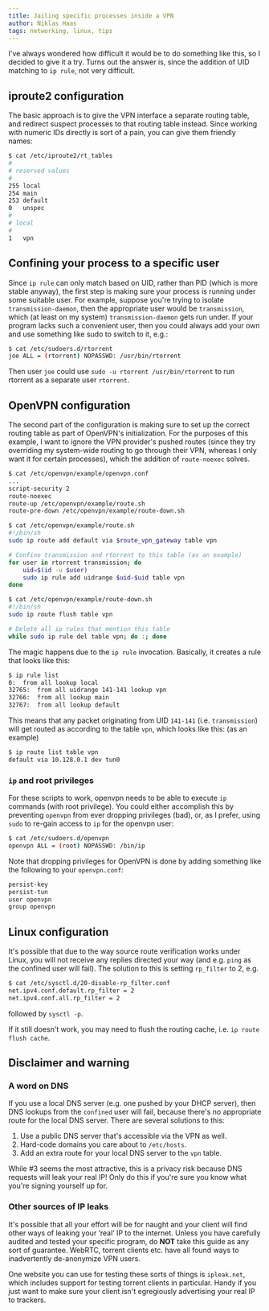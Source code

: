 ```yaml
---
title: Jailing specific processes inside a VPN
author: Niklas Haas
tags: networking, linux, tips
---
```


I've always wondered how difficult it would be to do something like this, so I
decided to give it a try. Turns out the answer is, since the addition of UID
matching to `ip rule`, not very difficult.

## iproute2 configuration

The basic approach is to give the VPN interface a separate routing table, and
redirect suspect processes to that routing table instead. Since working with
numeric IDs directly is sort of a pain, you can give them friendly names:

```bash
$ cat /etc/iproute2/rt_tables
#
# reserved values
#
255	local
254	main
253	default
0	unspec
#
# local
#
1	vpn
```

## Confining your process to a specific user

Since `ip rule` can only match based on UID, rather than PID (which is more
stable anyway), the first step is making sure your process is running under
some suitable user. For example, suppose you're trying to isolate
`transmission-daemon`, then the appropriate user would be `transmission`,
which (at least on my system) `transmission-daemon` gets run under. If your
program lacks such a convenient user, then you could always add your own and
use something like sudo to switch to it, e.g.:

```bash
$ cat /etc/sudoers.d/rtorrent
joe ALL = (rtorrent) NOPASSWD: /usr/bin/rtorrent
```

Then user `joe` could use `sudo -u rtorrent /usr/bin/rtorrent` to run rtorrent
as a separate user `rtorrent`.

## OpenVPN configuration

The second part of the configuration is making sure to set up the correct
routing table as part of OpenVPN's initialization. For the purposes of this
example, I want to ignore the VPN provider's pushed routes (since they try
overriding my system-wide routing to go through their VPN, whereas I only want
it for certain processes), which the addition of `route-noexec` solves.

```bash
$ cat /etc/openvpn/example/openvpn.conf
...
script-security 2
route-noexec
route-up /etc/openvpn/example/route.sh
route-pre-down /etc/openvpn/example/route-down.sh
```

```bash
$ cat /etc/openvpn/example/route.sh
#!/bin/sh
sudo ip route add default via $route_vpn_gateway table vpn

# Confine transmission and rtorrent to this table (as an example)
for user in rtorrent transmission; do
    uid=$(id -u $user)
    sudo ip rule add uidrange $uid-$uid table vpn
done

```

```bash
$ cat /etc/openvpn/example/route-down.sh
#!/bin/sh
sudo ip route flush table vpn

# Delete all ip rules that mention this table
while sudo ip rule del table vpn; do :; done
```

The magic happens due to the `ip rule` invocation. Basically, it creates a
rule that looks like this:

```bash
$ ip rule list
0:	from all lookup local 
32765:	from all uidrange 141-141 lookup vpn 
32766:	from all lookup main 
32767:	from all lookup default 
```

This means that any packet originating from UID `141-141` (i.e.
`transmission`) will get routed as according to the table `vpn`, which looks
like this: (as an example)

```bash
$ ip route list table vpn
default via 10.128.0.1 dev tun0 
```

### `ip` and root privileges

For these scripts to work, openvpn needs to be able to execute `ip` commands
(with root privilege). You could either accomplish this by preventing
`openvpn` from ever dropping privileges (bad), or, as I prefer, using `sudo`
to re-gain access to `ip` for the openvpn user:

```bash
$ cat /etc/sudoers.d/openvpn
openvpn ALL = (root) NOPASSWD: /bin/ip
```

Note that dropping privileges for OpenVPN is done by adding something like the
following to your `openvpn.conf`:

```bash
persist-key
persist-tun
user openvpn
group openvpn
```

## Linux configuration

It's possible that due to the way source route verification works under Linux,
you will not receive any replies directed your way (and e.g. `ping` as the
confined user will fail). The solution to this is setting `rp_filter` to 2,
e.g.

```bash
$ cat /etc/sysctl.d/20-disable-rp_filter.conf
net.ipv4.conf.default.rp_filter = 2
net.ipv4.conf.all.rp_filter = 2
```
followed by `sysctl -p`.

If it still doesn't work, you may need to flush the routing cache, i.e. `ip
route flush cache`.

## Disclaimer and warning

### A word on DNS

If you use a local DNS server (e.g. one pushed by your DHCP server), then DNS
lookups from the `confined` user will fail, because there's no appropriate
route for the local DNS server. There are several solutions to this:

1. Use a public DNS server that's accessible via the VPN as well.
2. Hard-code domains you care about to `/etc/hosts`.
3. Add an extra route for your local DNS server to the `vpn` table.

While #3 seems the most attractive, this is a privacy risk because DNS
requests will leak your real IP! Only do this if you're sure you know what
you're signing yourself up for.

### Other sources of IP leaks

It's possible that all your effort will be for naught and your client will
find other ways of leaking your ‘real’ IP to the internet. Unless you have
carefully audited and tested your specific program, do **NOT** take this guide as
any sort of guarantee. WebRTC, torrent clients etc. have all found ways to
inadvertently de-anonymize VPN users.

One website you can use for testing these sorts of things is `ipleak.net`,
which includes support for testing torrent clients in particular. Handy if you
just want to make sure your client isn't egregiously advertising your real IP
to trackers.
